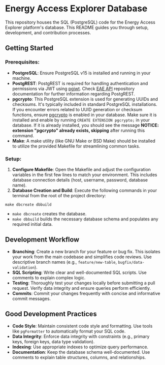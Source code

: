 # Energy Access Explorer Database

This repository houses the SQL (PostgreSQL) code for the Energy Access Explorer platform's database. This README guides you through setup, development, and contribution processes.

## Getting Started

### Prerequisites:

- **PostgreSQL**: Ensure PostgreSQL v15 is installed and running in your machine.
- **PostgREST**: PostgREST is required for handling authentication and permissions via JWT using [pgjwt](https://github.com/michelp/pgjwt). Check [EAE API](https://github.com/energyaccessexplorer/api) repository documentation for further information regarding PostgREST.
- **pgcrypto**: This PostgreSQL extension is used for generating UUIDs and checksums. It's typically included in standard PostgreSQL installations. If you encounter errors related to UUID generation or checksum functions, ensure [pgcrypto](https://www.postgresql.org/docs/current/pgcrypto.html) is enabled in your database. Make sure it is installed and enable by running `CREATE EXTENSION pgcrypto;` in your database. If it is already installed, you should see the message **NOTICE:  extension "pgcrypto" already exists, skipping** after running this command.
- **Make**: A make utility (like GNU Make or BSD Make) should be installed to utilize the provided Makefile for streamlining common tasks.

### Setup:

1. **Configure Makefile**: Open the Makefile and adjust the configuration variables in the first few lines to match your environment. This includes database connection details (host, username, password, database name).
2. **Database Creation and Build**: Execute the following commands in your terminal from the root of the project directory:

```
make dbcreate dbbuild
```

- `make dbcreate` creates the database.
- `make dbbuild` builds the necessary database schema and populates any required initial data.

## Development Workflow

- **Branching**: Create a new branch for your feature or bug fix. This isolates your work from the main codebase and simplifies code reviews. Use descriptive branch names (e.g., `feature/new-table`, `bugfix/data-validation`).
- **SQL Scripting**: Write clear and well-documented SQL scripts. Use comments to explain complex logic.
- **Testing**: Thoroughly test your changes locally before submitting a pull request. Verify data integrity and ensure queries perform efficiently.
- **Commits**: Commit your changes frequently with concise and informative commit messages.


## Good Development Practices

- **Code Style**: Maintain consistent code style and formatting. Use tools like `pgFormatter` to automatically format your SQL code.
- **Data Integrity**: Enforce data integrity with constraints (e.g., primary keys, foreign keys, data type validation).
- **Indexing**: Use appropriate indexes to optimize query performance.
- **Documentation**: Keep the database schema well-documented. Use comments to explain table structures, columns, and relationships.
